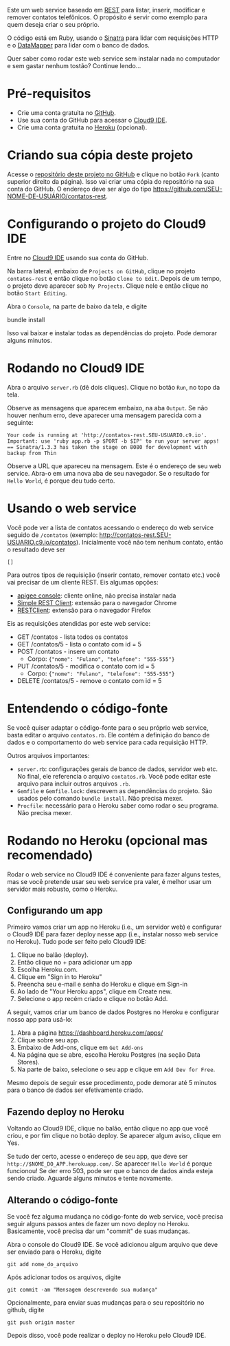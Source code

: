 Este um web service baseado em [REST](http://en.wikipedia.org/wiki/representational_state_transfer) para listar, inserir, modificar e remover contatos telefônicos. O propósito é servir como exemplo para quem deseja criar o seu próprio.

O código está em Ruby, usando o [Sinatra](http://www.sinatrarb.com/) para lidar com requisições HTTP e o [DataMapper](http://datamapper.org/getting-started.html) para lidar com o banco de dados.

Quer saber como rodar este web service sem instalar nada no computador e sem gastar nenhum tostão? Continue lendo...

# Pré-requisitos

* Crie uma conta gratuita no [GitHub](https://github.com/).
* Use sua conta do GitHub para acessar o [Cloud9 IDE](https://c9.io/).
* Crie uma conta gratuita no [Heroku](http://www.heroku.com/) (opcional).

# Criando sua cópia deste projeto

Acesse o [repositório deste projeto no GitHub](https://github.com/rodrigorgs/contatos-rest) e clique no botão `Fork` (canto superior direito da página). Isso vai criar uma cópia do repositório na sua conta do GitHub. O endereço deve ser algo do tipo <https://github.com/SEU-NOME-DE-USUÁRIO/contatos-rest>.

# Configurando o projeto do Cloud9 IDE

Entre no [Cloud9 IDE](https://c9.io/) usando sua conta do GitHub.

Na barra lateral, embaixo de `Projects on GitHub`, clique no projeto `contatos-rest` e então clique no botão `Clone to Edit`. Depois de um tempo, o projeto deve aparecer sob `My Projects`. Clique nele e então clique no botão `Start Editing`.

Abra o `Console`, na parte de baixo da tela, e digite

   bundle install
   
Isso vai baixar e instalar todas as dependências do projeto. Pode demorar alguns minutos.

# Rodando no Cloud9 IDE

Abra o arquivo `server.rb` (dê dois cliques). Clique no botão `Run`, no topo da tela.

Observe as mensagens que aparecem embaixo, na aba `Output`. Se não houver nenhum erro, deve aparecer uma mensagem parecida com a seguinte:

    Your code is running at 'http://contatos-rest.SEU-USUARIO.c9.io'.
    Important: use 'ruby app.rb -p $PORT -b $IP' to run your server apps!
    == Sinatra/1.3.3 has taken the stage on 8080 for development with backup from Thin

Observe a URL que apareceu na mensagem. Este é o endereço de seu web service. Abra-o em uma nova aba de seu navegador. Se o resultado for `Hello World`, é porque deu tudo certo.

# Usando o web service

Você pode ver a lista de contatos acessando o endereço do web service seguido de `/contatos` (exemplo: <http://contatos-rest.SEU-USUARIO.c9.io/contatos>). Inicialmente você não tem nenhum contato, então o resultado deve ser

    []

Para outros tipos de requisição (inserir contato, remover contato etc.) você vai precisar de um cliente REST. Eis algumas opções:

* [apigee console](apigee.com/console/others): cliente online, não precisa instalar nada
* [Simple REST Client](https://chrome.google.com/webstore/detail/simple-rest-client/fhjcajmcbmldlhcimfajhfbgofnpcjmb): extensão para o navegador Chrome
* [RESTClient](https://addons.mozilla.org/en-us/firefox/addon/restclient/): extensão para o navegador Firefox

Eis as requisições atendidas por este web service:

* GET /contatos - lista todos os contatos
* GET /contatos/5 - lista o contato com id = 5
* POST /contatos - insere um contato
  * Corpo: `{"nome": "Fulano", "telefone": "555-555"}`
* PUT /contatos/5 - modifica o contato com id = 5
  * Corpo: `{"nome": "Fulano", "telefone": "555-555"}`
* DELETE /contatos/5 - remove o contato com id = 5

# Entendendo o código-fonte

Se você quiser adaptar o código-fonte para o seu próprio web service, basta editar o arquivo `contatos.rb`. Ele contém a definição do banco de dados e o comportamento do web service para cada requisição HTTP.

Outros arquivos importantes:

* `server.rb`: configurações gerais de banco de dados, servidor web etc. No final, ele referencia o arquivo `contatos.rb`. Você pode editar este arquivo para incluir outros arquivos `.rb`.
* `Gemfile` e `Gemfile.lock`: descrevem as dependências do projeto. São usados pelo comando `bundle install`. Não precisa mexer.
* `Procfile`: necessário para o Heroku saber como rodar o seu programa. Não precisa mexer.

# Rodando no Heroku (opcional mas recomendado)

Rodar o web service no Cloud9 IDE é conveniente para fazer alguns testes, mas se você pretende usar seu web service pra valer, é melhor usar um servidor mais robusto, como o Heroku.

## Configurando um app

Primeiro vamos criar um app no Heroku (i.e., um servidor web) e configurar o Cloud9 IDE para fazer deploy nesse app (i.e., instalar nosso web service no Heroku). Tudo pode ser feito pelo Cloud9 IDE:

1. Clique no balão (deploy).
2. Então clique no + para adicionar um app
3. Escolha Heroku.com. 
4. Clique em "Sign in to Heroku"
5. Preencha seu e-mail e senha do Heroku e clique em Sign-in
6. Ao lado de "Your Heroku apps", clique em Create new.
7. Selecione o app recém criado e clique no botão Add.

A seguir, vamos criar um banco de dados Postgres no Heroku e configurar nosso app para usá-lo:

1. Abra a página <https://dashboard.heroku.com/apps/>
2. Clique sobre seu app.
3. Embaixo de Add-ons, clique em `Get Add-ons`
4. Na página que se abre, escolha Heroku Postgres (na seção Data Stores).
5. Na parte de baixo, selecione o seu app e clique em `Add Dev for Free`.

<!-- (Alternativa) (Onde se lê -app, insira mais um hífen no início)

Baixe e instale o Heroku Toolbelt, disponível em https://toolbelt.herokuapp.com/

Abra o terminal de seu computador e digita o seguinte comando:

    heroku login

Informe o e-mail e a senha de sua conta no Heroku. Então execute os seguintes comandos (troque `$NOME_DO_APP` pelo nome de seu app):

    heroku addons:add heroku-postgresql:dev -app $NOME_DO_APP
    heroku config -app $NOME_DO_APP | grep HEROKU_POSTGRESQL

O último comando vai retornar algo do tipo

    HEROKU_POSTGRESQL_RED_URL: postgres://user3123:passkja83kd8@ec2-117-21-174-214.compute-1.amazonaws.com:6212/db982398

Note que, em vez de `RED`, pode aparecer `GOLD`, `AMBER`, `COBALT` ou outra cor. Então execute a seguinte linha, trocando `RED` pela cor retornada pelo último comando:
    
    heroku pg:promote HEROKU_POSTGRESQL_RED_URL -app $NOME_DO_APP
-->

Mesmo depois de seguir esse procedimento, pode demorar até 5 minutos para o banco de dados ser efetivamente criado.

## Fazendo deploy no Heroku

Voltando ao Cloud9 IDE, clique no balão, então clique no app que você criou, e por fim clique no botão deploy. Se aparecer algum aviso, clique em Yes.

Se tudo der certo, acesse o endereço de seu app, que deve ser `http://$NOME_DO_APP.herokuapp.com/`. Se aparecer `Hello World` é porque funcionou! Se der erro 503, pode ser que o banco de dados ainda esteja sendo criado. Aguarde alguns minutos e tente novamente.

## Alterando o código-fonte

Se você fez alguma mudança no código-fonte do web service, você precisa seguir alguns passos antes de fazer um novo deploy no Heroku. Basicamente, você precisa dar um "commit" de suas mudanças.

Abra o console do Cloud9 IDE. Se você adicionou algum arquivo que deve ser enviado para o Heroku, digite

    git add nome_do_arquivo

Após adicionar todos os arquivos, digite

    git commit -am "Mensagem descrevendo sua mudança"

Opcionalmente, para enviar suas mudanças para o seu repositório no github, digite

    git push origin master

Depois disso, você pode realizar o deploy no Heroku pelo Cloud9 IDE.

<!-- 
Opção interessante para fazer deploy de GitHub para Heroku: https://deploybutton.com/
-->
